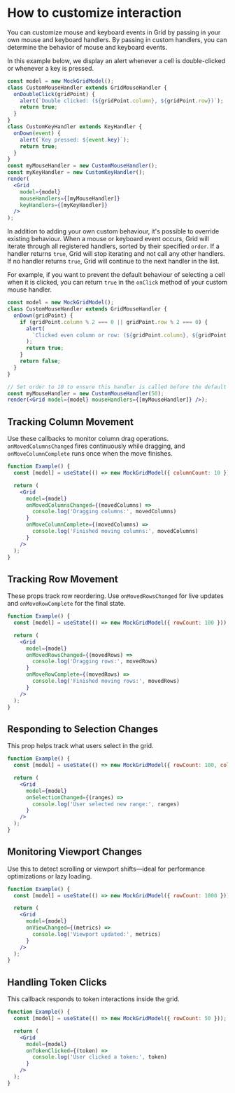 # How to customize interaction

You can customize mouse and keyboard events in Grid by passing in your own mouse and keyboard handlers. By passing in custom handlers, you can determine the behavior of mouse and keyboard events.

In this example below, we display an alert whenever a cell is double-clicked or whenever a key is pressed.

```jsx live noInline
const model = new MockGridModel();
class CustomMouseHandler extends GridMouseHandler {
  onDoubleClick(gridPoint) {
    alert(`Double clicked: (${gridPoint.column}, ${gridPoint.row})`);
    return true;
  }
}
class CustomKeyHandler extends KeyHandler {
  onDown(event) {
    alert(`Key pressed: ${event.key}`);
    return true;
  }
}
const myMouseHandler = new CustomMouseHandler();
const myKeyHandler = new CustomKeyHandler();
render(
  <Grid
    model={model}
    mouseHandlers={[myMouseHandler]}
    keyHandlers={[myKeyHandler]}
  />
);
```

In addition to adding your own custom behaviour, it's possible to override existing behaviour. When a mouse or keyboard event occurs, Grid will iterate through all registered handlers, sorted by their specified `order`. If a handler returns `true`, Grid will stop iterating and not call any other handlers. If no handler returns `true`, Grid will continue to the next handler in the list.

For example, if you want to prevent the default behaviour of selecting a cell when it is clicked, you can return `true` in the `onClick` method of your custom mouse handler.

```jsx live noInline
const model = new MockGridModel();
class CustomMouseHandler extends GridMouseHandler {
  onDown(gridPoint) {
    if (gridPoint.column % 2 === 0 || gridPoint.row % 2 === 0) {
      alert(
        `Clicked even column or row: (${gridPoint.column}, ${gridPoint.row})`
      );
      return true;
    }
    return false;
  }
}

// Set order to 10 to ensure this handler is called before the default handler
const myMouseHandler = new CustomMouseHandler(50);
render(<Grid model={model} mouseHandlers={[myMouseHandler]} />);
```

## Tracking Column Movement

Use these callbacks to monitor column drag operations. `onMovedColumnsChanged` fires continuously while dragging, and `onMoveColumnComplete` runs once when the move finishes.

```jsx live
function Example() {
  const [model] = useState(() => new MockGridModel({ columnCount: 10 }));

  return (
    <Grid
      model={model}
      onMovedColumnsChanged={(movedColumns) =>
        console.log('Dragging columns:', movedColumns)
      }
      onMoveColumnComplete={(movedColumns) =>
        console.log('Finished moving columns:', movedColumns)
      }
    />
  );
}
```

## Tracking Row Movement

These props track row reordering. Use `onMovedRowsChanged` for live updates and `onMoveRowComplete` for the final state.

```jsx live
function Example() {
  const [model] = useState(() => new MockGridModel({ rowCount: 100 }));

  return (
    <Grid
      model={model}
      onMovedRowsChanged={(movedRows) =>
        console.log('Dragging rows:', movedRows)
      }
      onMoveRowComplete={(movedRows) =>
        console.log('Finished moving rows:', movedRows)
      }
    />
  );
}
```

## Responding to Selection Changes

This prop helps track what users select in the grid.

```jsx live
function Example() {
  const [model] = useState(() => new MockGridModel({ rowCount: 100, columnCount: 10 }));

  return (
    <Grid
      model={model}
      onSelectionChanged={(ranges) =>
        console.log('User selected new range:', ranges)
      }
    />
  );
}
```

## Monitoring Viewport Changes

Use this to detect scrolling or viewport shifts—ideal for performance optimizations or lazy loading.

```jsx live
function Example() {
  const [model] = useState(() => new MockGridModel({ rowCount: 1000 }));

  return (
    <Grid
      model={model}
      onViewChanged={(metrics) =>
        console.log('Viewport updated:', metrics)
      }
    />
  );
}
```

## Handling Token Clicks

This callback responds to token interactions inside the grid.

```jsx live
function Example() {
  const [model] = useState(() => new MockGridModel({ rowCount: 50 }));

  return (
    <Grid
      model={model}
      onTokenClicked={(token) =>
        console.log('User clicked a token:', token)
      }
    />
  );
}
```


